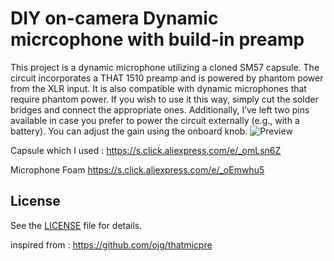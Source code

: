 # DIY on-camera Dynamic micrcophone with build-in preamp
 

This project is a dynamic microphone utilizing a cloned SM57 capsule. The circuit incorporates a THAT 1510 preamp and is powered by phantom power from the XLR input. It is also compatible with dynamic microphones that require phantom power. If you wish to use it this way, simply cut the solder bridges and connect the appropriate ones. Additionally, I’ve left two pins available in case you prefer to power the circuit externally (e.g., with a battery). You can adjust the gain using the onboard knob.
![Preview](preview.png?raw=true "preview")


Capsule which I used :
https://s.click.aliexpress.com/e/_omLsn6Z

Microphone Foam
https://s.click.aliexpress.com/e/_oEmwhu5

## License

 See the [LICENSE](LICENSE) file for details.


inspired from : https://github.com/ojg/thatmicpre
